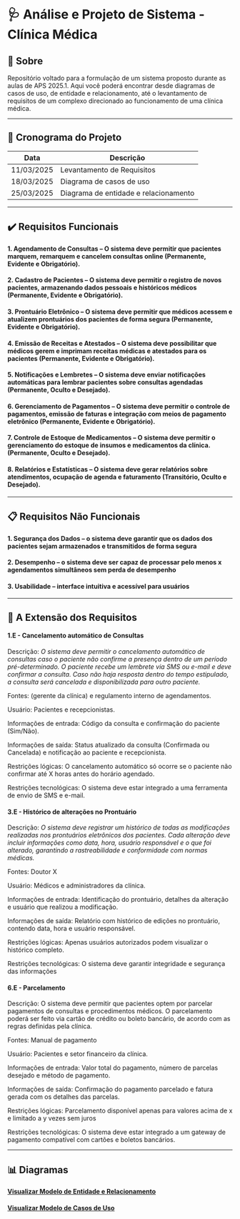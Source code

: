 
# 🩺 Análise e Projeto de Sistema - Clínica Médica

## 📌 Sobre

Repositório voltado para a formulação de um sistema proposto durante as aulas de APS 2025.1. Aqui você poderá encontrar desde diagramas de casos de uso, de entidade e relacionamento, até o levantamento de requisitos de um complexo direcionado ao funcionamento de uma clínica médica.

---
## 📅 Cronograma do Projeto

| Data        | Descrição                             |
|-------------|---------------------------------------|
| 11/03/2025  | Levantamento de Requisitos            |
| 18/03/2025  | Diagrama de casos de uso              |
| 25/03/2025  | Diagrama de entidade e relacionamento |

---

## ✔️ Requisitos Funcionais

#### 1. Agendamento de Consultas – O sistema deve permitir que pacientes marquem, remarquem e cancelem consultas online (Permanente, Evidente e Obrigatório). 
#### 2. Cadastro de Pacientes – O sistema deve permitir o registro de novos pacientes, armazenando dados pessoais e históricos médicos (Permanente, Evidente e Obrigatório).
#### 3. Prontuário Eletrônico – O sistema deve permitir que médicos acessem e atualizem prontuários dos pacientes de forma segura (Permanente, Evidente e Obrigatório).
#### 4. Emissão de Receitas e Atestados – O sistema deve possibilitar que médicos gerem e imprimam receitas médicas e atestados para os pacientes  (Permanente, Evidente e Obrigatório).
#### 5. Notificações e Lembretes – O sistema deve enviar notificações automáticas para lembrar pacientes sobre consultas agendadas (Permanente, Oculto e Desejado).
#### 6. Gerenciamento de Pagamentos – O sistema deve permitir o controle de pagamentos, emissão de faturas e integração com meios de pagamento eletrônico (Permanente, Evidente e Obrigatório).
#### 7. Controle de Estoque de Medicamentos – O sistema deve permitir o gerenciamento do estoque de insumos e medicamentos da clínica. (Permanente, Oculto e Desejado).
#### 8. Relatórios e Estatísticas – O sistema deve gerar relatórios sobre atendimentos, ocupação de agenda e faturamento (Transitório, Oculto e Desejado).

---

## 📋 Requisitos Não Funcionais

#### 1. Segurança dos Dados – o sistema deve garantir que os dados dos pacientes sejam armazenados e transmitidos de forma segura

#### 2. Desempenho – o sistema deve ser capaz de processar pelo menos x agendamentos simultâneos sem perda de desempenho

#### 3. Usabilidade – interface intuitiva e acessível para usuários

---

## 📜 A Extensão dos Requisitos

#### 1.E - Cancelamento automático de Consultas 

Descrição: *O sistema deve permitir o cancelamento automático de consultas caso o paciente não confirme a presença dentro de um período pré-determinado. O paciente recebe um lembrete via SMS ou e-mail e deve confirmar a consulta. Caso não haja resposta dentro do tempo estipulado, a consulta será cancelada e disponibilizada para outro paciente.*

Fontes: (gerente da clínica) e regulamento interno de agendamentos.

Usuário: Pacientes e recepcionistas.

Informações de entrada: Código da consulta e confirmação do paciente (Sim/Não).

Informações de saída: Status atualizado da consulta (Confirmada ou Cancelada) e notificação ao paciente e recepcionista.

Restrições lógicas: O cancelamento automático só ocorre se o paciente não confirmar até X horas antes do horário agendado.

Restrições tecnológicas: O sistema deve estar integrado a uma ferramenta de envio de SMS e e-mail.
                       
#### 3.E - Histórico de alterações no Prontuário

Descrição: *O sistema deve registrar um histórico de todas as modificações realizadas nos prontuários eletrônicos dos pacientes. 
Cada alteração deve incluir informações como data, hora, usuário responsável e o que foi alterado, garantindo a rastreabilidade e conformidade com normas médicas.*

Fontes: Doutor X

Usuário: Médicos e administradores da clínica.

Informações de entrada: Identificação do prontuário, detalhes da alteração e usuário que realizou a modificação.

Informações de saída: Relatório com histórico de edições no prontuário, contendo data, hora e usuário responsável.

Restrições lógicas: Apenas usuários autorizados podem visualizar o histórico completo.

Restrições tecnológicas: O sistema deve garantir integridade e segurança das 
informações 

#### 6.E - Parcelamento

Descrição: O sistema deve permitir que pacientes optem por parcelar pagamentos de consultas e procedimentos médicos. O parcelamento poderá ser feito via cartão de crédito ou boleto bancário, de acordo com as regras definidas pela clínica.

Fontes: Manual de pagamento

Usuário: Pacientes e setor financeiro da clínica.

Informações de entrada: Valor total do pagamento, número de parcelas desejado e método de pagamento.

Informações de saída: Confirmação do pagamento parcelado e fatura gerada com os detalhes das parcelas.

Restrições lógicas: Parcelamento disponível apenas para valores acima de x e limitado a y vezes sem juros

Restrições tecnológicas: O sistema deve estar integrado a um gateway de pagamento compatível com cartões e boletos bancários.

---

## 📊 Diagramas

#### [Visualizar Modelo de Entidade e Relacionamento](https://github.com/IsaacRRS/APS/blob/main/imagem_2025-04-12_181011731.png)

#### [Visualizar Modelo de Casos de Uso](https://drive.google.com/file/d/1EMecurEyfIIFApPSgg9M3gbBeSM0Undc/view?usp=sharing)
